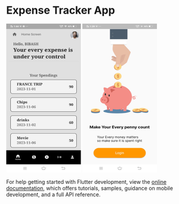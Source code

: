 # Expense Tracker App

<img src="https://github.com/Master-Bibash/Expense-Tracker-App/blob/main/project%20photos/third.jpeg" data-canonical-src="https://gyazo.com/eb5c5741b6a9a16c692170a41a49c858.png" width="200" height="400" />

<img src="https://github.com/Master-Bibash/Expense-Tracker-App/blob/main/project%20photos/first.jpeg" data-canonical-src="https://gyazo.com/eb5c5741b6a9a16c692170a41a49c858.png" width="200" height="400" />




For help getting started with Flutter development, view the
[online documentation](https://docs.flutter.dev/), which offers tutorials,
samples, guidance on mobile development, and a full API reference.
